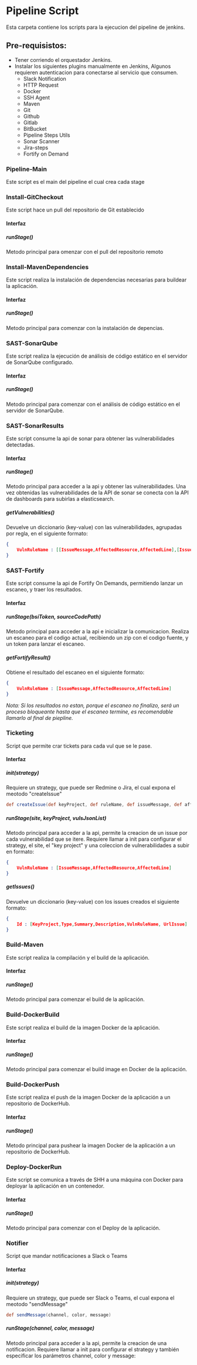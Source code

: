 # Pipeline Script
Esta carpeta contiene los scripts para la ejecucion del pipeline de jenkins.

## Pre-requisistos:
- Tener corriendo el orquestador Jenkins.
- Instalar los siguientes plugins manualmente en Jenkins, Algunos requieren autenticacion para conectarse al servicio que consumen.
	- Slack Notification
	- HTTP Request
	- Docker
	- SSH Agent
	- Maven
	- Git
	- Github
	- Gitlab
	- BitBucket
	- Pipeline Steps Utils
	- Sonar Scanner
	- Jira-steps
	- Fortify on Demand


### Pipeline-Main
Este script es el main del pipeline el cual crea cada stage


### Install-GitCheckout
Este script hace un pull del repositorio de Git establecido

#### Interfaz
##### runStage()
Metodo principal para omenzar con el pull del repositorio remoto


### Install-MavenDependencies
Este script realiza la instalación de dependencias necesarias para buildear la aplicación.

#### Interfaz
##### runStage()
Metodo principal para comenzar con la instalación de depencias.


### SAST-SonarQube
Este script realiza la ejecución de análisis de código estático en el servidor de SonarQube configurado.

#### Interfaz
##### runStage()
Metodo principal para comenzar con el análisis de código estático en el servidor de SonarQube.


### SAST-SonarResults
Este script consume la api de sonar para obtener las vulnerabilidades detectadas.

#### Interfaz
##### runStage()
Metodo principal para acceder a la api y obtener las vulnerabilidades.
Una vez obtenidas las vulnerabilidades de la API de sonar se conecta con la API de dashboards para subirlas a elasticsearch.

##### getVulnerabilities()
Devuelve un diccionario (key-value) con las vulnerabilidades, agrupadas por regla, en el siguiente formato:
```JSON
{
	VulnRuleName : [[IssueMessage,AffectedResource,AffectedLine],[IssueMessage,AffectedResource,AffectedLine]]
}
```


### SAST-Fortify
Este script consume la api de Fortify On Demands, permitiendo lanzar un escaneo, y traer los resultados.

#### Interfaz
##### runStage(bsiToken, sourceCodePath)
Metodo principal para acceder a la api e inicializar la comunicacion. Realiza un escaneo para el codigo actual, recibiendo un zip con el codigo fuente, y un token para lanzar el escaneo.
##### getFortifyResult()
Obtiene el resultado del escaneo en el siguiente formato:
```JSON
{
	VulnRuleName : [IssueMessage,AffectedResource,AffectedLine]
}
```
*Nota: Si los resultados no estan, porque el escaneo no finalizo, será un proceso bloqueante hasta que el escaneo termine, es recomendable llamarlo al final de piepline.*


### Ticketing
Script que permite crar tickets para cada vul que se le pase.

#### Interfaz

##### init(strategy) 
Requiere un strategy, que puede ser Redmine o Jira, el cual expona el meotodo "createIssue" 
```groovy
def createIssue(def keyProject, def ruleName, def issueMessage, def affectedResource, def affectedLine, def siteJira)
```
##### runStage(site, keyProject, vulsJsonList) 
Metodo principal para acceder a la api, permite la creacion de un issue por cada vulnerabilidad que se itere. Requiere llamar a init para configurar el strategy, el site, el "key project" y una coleccion de vulnerabilidades a subir en formato:
```JSON
{
	VulnRuleName : [IssueMessage,AffectedResource,AffectedLine]
}
```
##### getIssues()
Devuelve un diccionario (key-value) con los issues creados el siguiente formato:
```JSON
{
	Id : [KeyProject,Type,Summary,Description,VulnRuleName, UrlIssue]
}
```


### Build-Maven
Este script realiza la compilación y el build de la aplicación.

#### Interfaz
##### runStage()
Metodo principal para comenzar el build de la aplicación.


### Build-DockerBuild
Este script realiza el build de la imagen Docker de la aplicación.

#### Interfaz
##### runStage()
Metodo principal para comenzar el build image en Docker de la aplicación.


### Build-DockerPush
Este script realiza el push de la imagen Docker de la aplicación a un repositorio de DockerHub.

#### Interfaz
##### runStage()
Metodo principal para pushear la imagen Docker de la aplicación a un repositorio de DockerHub.


### Deploy-DockerRun
Este script se comunica a través de SHH a una máquina con Docker para deployar la aplicación en un contenedor.

#### Interfaz
##### runStage()
Metodo principal para comenzar con el Deploy de la aplicación.


### Notifier
Script que mandar notificaciones a Slack o Teams

#### Interfaz

##### init(strategy) 
Requiere un strategy, que puede ser Slack o Teams, el cual expona el meotodo "sendMessage" 
```groovy
def sendMessage(channel, color, message)
```
##### runStage(channel, color, message) 
Metodo principal para acceder a la api, permite la creacion de una notificacion. Requiere llamar a init para configurar el strategy y también especificar los parámetros channel, color y message:
